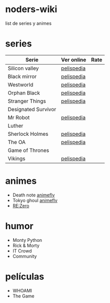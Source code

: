 # noders-wiki
list de series y animes

# series

| Serie |  Ver online | Rate |
| --- | --- | --- |
| Silicon valley | [pelispedia](http://www.pelispedia.tv/serie/silicon-valley/) | |
| Black mirror | [pelispedia](http://www.pelispedia.tv/serie/black-mirror/) | |
| Westworld | [pelispedia](http://www.pelispedia.tv/serie/westworld/) | |
| Orphan Black | [pelispedia](http://www.pelispedia.tv/serie/orphan-black/) | |
| Stranger Things | [pelispedia](www.pelispedia.tv/serie/stranger-things-/) | |
| Designated Survivor | | |
| Mr Robot | [pelispedia](http://www.pelispedia.tv/serie/mr-robot/) | |
| Luther | | |
| Sherlock Holmes | [pelispedia](http://www.pelispedia.tv/serie/sherlock/) | |
| The OA | [pelispedia](www.pelispedia.tv/serie/the-oa/) | |
| Game of Thrones | | |
| Vikings | [pelispedia](http://www.pelispedia.tv/serie/vikings/) | |

# animes
- Death note [animeflv](http://animeflv.me/Anime/9814/death-note-hd/)
- Tokyo ghoul [animeflv](http://animeflv.net/anime/1388/tokyo-ghoul)
- [RE:Zero](http://www.crunchyroll.com/rezero-starting-life-in-another-world-)

# humor
- Monty Python
- Rick & Morty
- IT Crowd
- Community

# películas
- WHOAMI
- The Game
